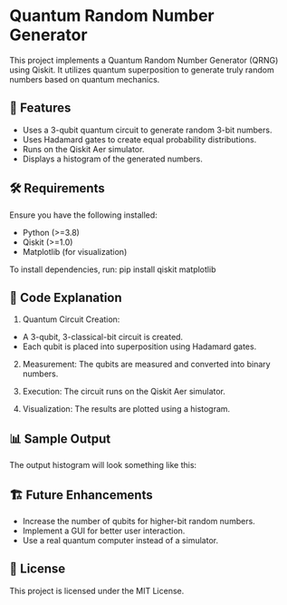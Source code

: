 # Quantum Random Number Generator

This project implements a Quantum Random Number Generator (QRNG) using Qiskit. It utilizes quantum superposition to generate truly random numbers based on quantum mechanics.

## 📌 Features

- Uses a 3-qubit quantum circuit to generate random 3-bit numbers.
- Uses Hadamard gates to create equal probability distributions.
- Runs on the Qiskit Aer simulator.
- Displays a histogram of the generated numbers.

## 🛠️ Requirements

Ensure you have the following installed:
- Python (>=3.8)
- Qiskit (>=1.0)
- Matplotlib (for visualization)

To install dependencies, run:
pip install qiskit matplotlib


## 📜 Code Explanation

1. Quantum Circuit Creation:

- A 3-qubit, 3-classical-bit circuit is created.
- Each qubit is placed into superposition using Hadamard gates.

2. Measurement: The qubits are measured and converted into binary numbers.

3. Execution: The circuit runs on the Qiskit Aer simulator.

4. Visualization: The results are plotted using a histogram.

## 📊 Sample Output

The output histogram will look something like this:


## 🏗️ Future Enhancements

- Increase the number of qubits for higher-bit random numbers.
- Implement a GUI for better user interaction.
- Use a real quantum computer instead of a simulator.


## 📜 License
This project is licensed under the MIT License.

